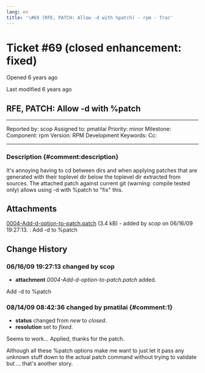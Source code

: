 ```yaml
---
lang: en
title: '\#69 (RFE, PATCH: Allow -d with %patch) - rpm - Trac'
---
```


Ticket \#69 (closed enhancement: fixed)
=======================================

Opened 6 years ago

Last modified 6 years ago

RFE, PATCH: Allow -d with %patch
--------------------------------

  -------------- ------- -------------- -----------------
  Reported by:   scop    Assigned to:   pmatilai
  Priority:      minor   Milestone:     
  Component:     rpm     Version:       RPM Development
  Keywords:              Cc:            
                                        
  -------------- ------- -------------- -----------------

### Description {#comment:description}

It\'s annoying having to cd between dirs and when applying patches that
are generated with their toplevel dir below the toplevel dir extracted
from sources. The attached patch against current git (warning: compile
tested only) allows using -d with %patch to \"fix\" this.

Attachments
-----------

[0004-Add-d-option-to-patch.patch](/attachment/ticket/69/0004-Add-d-option-to-patch.patch "View attachment") (3.4 kB) - added by *scop* on 06/16/09 19:27:13.
:   Add -d to %patch

Change History
--------------

### 06/16/09 19:27:13 changed by scop

-   **attachment** *0004-Add-d-option-to-patch.patch* added.

Add -d to %patch

### 08/14/09 08:42:36 changed by pmatilai {#comment:1}

-   **status** changed from *new* to *closed*.
-   **resolution** set to *fixed*.

Seems to work\... Applied, thanks for the patch.

Although all these %patch options make me want to just let it pass any
unknown stuff down to the actual patch command without trying to
validate but \... that\'s another story.
